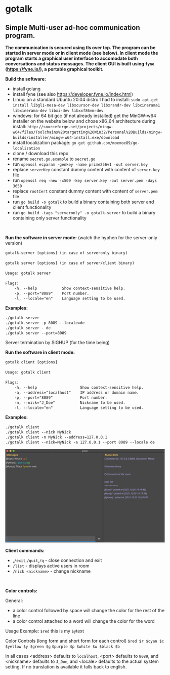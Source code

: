 # gotalk

## Simple Multi-user ad-hoc communication program.
**The communication is secured using tls over tcp. The program can be started in server mode or in client mode (see below). In client mode the program starts a graphical user interface to accomodate both conversations and status messages. The client GUI is built using `fyne` (https://fyne.io/), a portable graphical toolkit.**

&NewLine; 
**Build the software:**
- install golang
- install fyne (see also https://developer.fyne.io/index.html)
- Linux: on a standard Ubuntu 20.04 distro I had to install:
  `sudo apt-get install libgl1-mesa-dev libxcursor-dev libxrandr-dev libxinerama1 libxinerama-dev libxi-dev libxxf86vm-dev`
- windows:  for 64 bit gcc (if not already installed) get the MinGW-w64 installer on the website below and chose x86_64 architecture during install:
  `http://sourceforge.net/projects/mingw-w64/files/Toolchains%20targetting%20Win32/Personal%20Builds/mingw-builds/installer/mingw-w64-install.exe/download`
- install localization package: `go get github.com/moemoe89/go-localization`
- clone / download this repo
- rename `secret.go.example` to `secret.go`
- run `openssl ecparam -genkey -name prime256v1 -out server.key`
- replace `serverKey` constant dummy content with content of `server.key` file
- run `openssl req -new -x509 -key server.key -out server.pem -days 3650`
- replace `rootCert` constant dummy content with content of `server.pem` file
- run `go build -o gotalk` to build a binary containing both server and client functionality
- run `go build -tags "serveronly" -o gotalk-server` to build a binary containing only server functionality


&NewLine;  
&NewLine;  

**Run the software in server mode:**
(watch the hyphen for the server-only version)

    gotalk-server [options] (in case of serveronly binary)

    gotalk server [options] (in case of server/client binary)

    Usage: gotalk server

    Flags:
        -h, --help           Show context-sensitive help.
        -p, --port="8089"    Port number.
        -l, --locale="en"    Language setting to be used.

**Examples:**

    
    ./gotalk-server 
    ./gotalk-server -p 8089 --locale=de
    ./gotalk server - de
    ./gotalk server --port=8089

Server termination by SIGHUP (for the time being)

**Run the software in client mode:**

	gotalk client [options]

    Usage: gotalk client

    Flags:
        -h, --help                   Show context-sensitive help.
        -a, --address="localhost"    IP address or domain name.
        -p, --port="8089"            Port number.
        -n, --nick="J_Doe"           Nickname to be used.
        -l, --locale="en"            Language setting to be used.

**Examples:**

    ./gotalk client
    ./gotalk client --nick MyNick 
    ./gotalk client -n MyNick --address=127.0.0.1
    ./gotalk client --nick=MyNick -a 127.0.0.1 --port 8089 --locale de

![Client example](https://github.com/ulritter/gotalk/blob/main/example.png)

&NewLine;   

**Client commands:**
- ,`/exit`,`/quit`,`/q` - close connection and exit
- `/list` - displays active users in room
- `/nick <nickname>` - change nickname

&NewLine;   
&NewLine;   

**Color controls:**

  General:
  - a color control followed by space will change the color for the rest of the line
  - a color control attached to a word will change the color for the word
 
 Usage Example:
`$red` this is my `$y`text
 
Color Controls (long form and short form for each control)
`$red $r $cyan $c $yellow $y $green $g`
`$purple $p $white $w $black $b` 

&NewLine;
&NewLine;   


In all cases \<address\> defaults to `localhost`, \<port\> defaults to `8089`, and \<nickname\> defaults to `J_Doe`,
and \<locale\> defaults to the actual system setting. If no translation is available it falls back to english.

